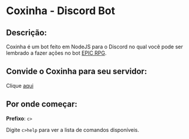 # Coxinha - Discord Bot

## Descrição:

Coxinha é um bot feito em NodeJS para o Discord no qual você pode ser lembrado a fazer ações no bot [EPIC RPG](https://epic-rpg.fandom.com/pt-br/wiki/EPIC_RPG_Wiki).

## Convide o Coxinha para seu servidor:

Clique [aqui](https://discord.com/api/oauth2/authorize?client_id=627704264764162050&permissions=347200&scope=bot)

## Por onde começar:

**Prefixo**: ```c>```

Digite ```c>help``` para ver a lista de comandos disponíveis. 
